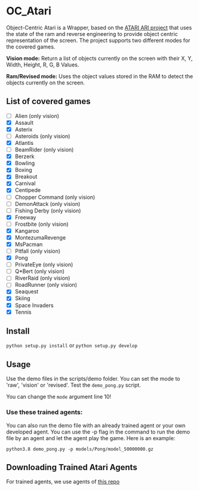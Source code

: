 # OC_Atari

Object-Centric Atari is a Wrapper, based on the [ATARI ARI project](https://github.com/mila-iqia/atari-representation-learning) that uses the state of the ram and reverse engineering to provide object centric representation of the screen. The project supports two different modes for the covered games.

**Vision mode:** Return a list of objects currently on the screen with their X, Y, Width, Height, R, G, B Values. 

**Ram/Revised mode:** Uses the object values stored in the RAM to detect the objects currently on the screen.


## List of covered games
- [ ] Alien (only vision)
- [X] Assault
- [X] Asterix
- [ ] Asteroids  (only vision)
- [X] Atlantis
- [ ] BeamRider  (only vision)
- [X] Berzerk
- [X] Bowling
- [X] Boxing
- [X] Breakout
- [X] Carnival
- [X] Centipede
- [ ] Chopper Command  (only vision)
- [ ] DemonAttack  (only vision)
- [ ] Fishing Derby  (only vision)
- [X] Freeway
- [ ] Frostbite  (only vision)
- [X] Kangaroo
- [X] MontezumaRevenge
- [X] MsPacman
- [ ] Pitfall  (only vision)
- [X] Pong
- [ ] PrivateEye  (only vision)
- [ ] Q\*Bert  (only vision)
- [ ] RiverRaid  (only vision)
- [ ] RoadRunner  (only vision)
- [X] Seaquest
- [X] Skiing
- [X] Space Invaders
- [X] Tennis

## Install
`python setup.py install` or `python setup.py develop`

## Usage
Use the demo files in the scripts/demo folder. You can set the mode to 'raw', 'vision' or 'revised'.
Test the `demo_pong.py` script.

You can change the `mode` argument line 10!

### Use these trained agents:
You can also run the demo file with an already trained agent or your own developed agent. You can use the -p flag in the command to run the demo file by an agent and let the agent play the game.
Here is an example: 

`python3.8 demo_pong.py -p models/Pong/model_50000000.gz`


## Downloading Trained Atari Agents
For trained agents, we use agents of [this repo](https://github.com/floringogianu/atari-agents)

